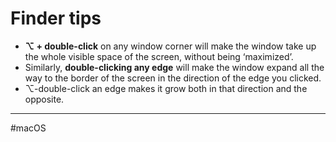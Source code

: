 # Finder tips

- **⌥ + double-click** on any window corner will make the window take up the whole visible space of the screen, without being ‘maximized’.
- Similarly, **double-clicking any edge** will make the window expand all the way to the border of the screen in the direction of the edge you clicked.
- ⌥-double-click an edge makes it grow both in that direction and the opposite.

---

#macOS